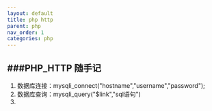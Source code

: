 ```yaml
---
layout: default
title: php http
parent: php
nav_order: 1
categories: php
---
```


###PHP_HTTP 随手记
---
1. 数据库连接：mysqli_connect("hostname","username","password");
2. 数据库查询：mysqli_query("$link","sql语句")
3. 